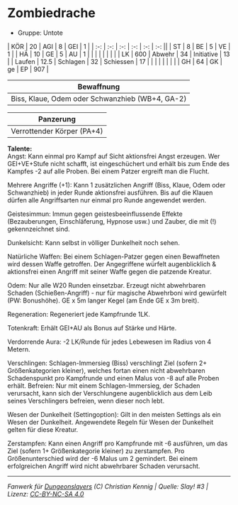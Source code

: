 # Zombiedrache  
- Gruppe: Untote  

| KÖR    | 20   | AGI      | 8  | GEI        | 1   |
| :-: | :-: | :-: | :-: | :-: | :-: ||
| ST     | 8    | BE       | 5  | VE         | 1   |
| HÄ     | 10   | GE       | 5  | AU         | 1   |
|        |      |          |    |            |     |
| LK     | 600  | Abwehr   | 34 | Initiative | 13  |
| Laufen | 12.5 | Schlagen | 32 | Schiessen  | 17  |
|        |      |          |    |            |     |
| GH     | 64   | GK       | ge | EP         | 907 |


| Bewaffnung |
| --- |
| Biss, Klaue, Odem oder Schwanzhieb (WB+4, GA-2) |


| Panzerung |
| --- |
| Verrottender Körper (PA+4) |


**Talente:**  
Angst: Kann einmal pro Kampf auf Sicht aktionsfrei Angst erzeugen. Wer GEI+VE+Stufe nicht schafft, ist eingeschüchert und erhält bis zum Ende des Kampfes -2 auf alle Proben. Bei einem Patzer ergreift man die Flucht.

Mehrere Angriffe (+1): Kann 1 zusätzlichen Angriff (Biss, Klaue, Odem oder Schwanzhieb) in jeder Runde aktionsfrei ausführen. Bis auf die Klauen dürfen alle Angriffsarten nur einmal pro Runde angewendet werden.

Geistesimmun: Immun gegen geistesbeeinflussende Effekte (Bezauberungen, Einschläferung, Hypnose usw.) und Zauber, die mit (!) gekennzeichnet sind.

Dunkelsicht: Kann selbst in völliger Dunkelheit noch sehen.

Natürliche Waffen: Bei einem Schlagen-Patzer gegen einen Bewaffneten wird dessen Waffe getroffen. Der Angegriffene würfelt augenblicklich & aktionsfrei einen Angriff mit seiner Waffe gegen die patzende Kreatur.

Odem: Nur alle W20 Runden einsetzbar. Erzeugt nicht abwehrbaren Schaden (Schießen-Angriff) - nur für magische Abwehrboni wird gewürfelt (PW: Bonushöhe). GE x 5m langer Kegel (am Ende GE x 3m breit).

Regeneration: Regeneriert jede Kampfrunde 1LK.

Totenkraft: Erhält GEI+AU als Bonus auf Stärke und Härte.

Verdorrende Aura: -2 LK/Runde für jedes Lebewesen im Radius von 4 Metern.

Verschlingen: Schlagen-Immersieg (Biss) verschlingt Ziel (sofern 2+ Größenkategorien kleiner), welches fortan einen nicht abwehrbaren Schadenspunkt pro Kampfrunde und einen Malus von -8 auf alle Proben erhält. Befreien: Nur mit einem Schlagen-Immersieg, der Schaden verursacht, kann sich der Verschlungene augenblicklich aus dem Leib seines Verschlingers befreien, wenn dieser noch lebt.

Wesen der Dunkelheit (Settingoption): Gilt in den meisten Settings als ein Wesen der Dunkelheit. Angewendete Regeln für Wesen der Dunkelheit gelten für diese Kreatur.

Zerstampfen: Kann einen Angriff pro Kampfrunde mit -6 ausführen, um das Ziel (sofern 1+ Größenkategorie kleiner) zu zerstampfen. Pro Größenunterschied wird der -6 Malus um 2 gemindert. Bei einem erfolgreichen Angriff wird nicht abwehrbarer Schaden verursacht.





___
*Fanwerk für [Dungeonslayers](https://www.dungeonslayers.net/) (C) Christian Kennig | Quelle: Slay! #3 | Lizenz: [CC-BY-NC-SA 4.0](https://creativecommons.org/licenses/by-nc-sa/4.0/deed.de)*